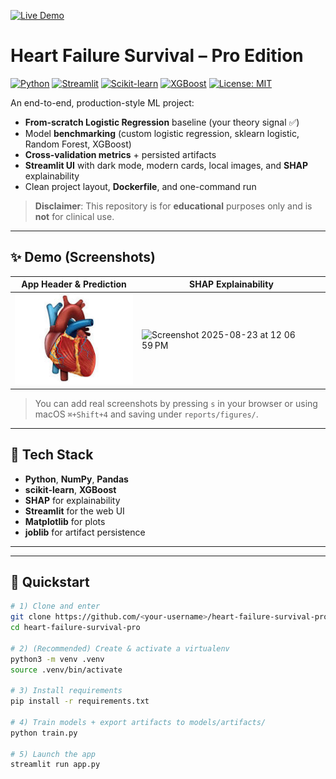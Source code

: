 
[![Live Demo](https://img.shields.io/badge/Streamlit-Live_App-brightgreen)](https://heart-failure-survival-pro-ewdnqvxcsymzzzuvvjtbjl.streamlit.app/)


# Heart Failure Survival – Pro Edition

[![Python](https://img.shields.io/badge/Python-3.10%2B-blue.svg)](https://www.python.org/)
[![Streamlit](https://img.shields.io/badge/Streamlit-App-red.svg)](https://streamlit.io)
[![Scikit-learn](https://img.shields.io/badge/scikit--learn-ML-orange.svg)](https://scikit-learn.org/stable/)
[![XGBoost](https://img.shields.io/badge/XGBoost-Boosted%20Trees-brightgreen.svg)](https://xgboost.readthedocs.io/)
[![License: MIT](https://img.shields.io/badge/License-MIT-yellow.svg)](LICENSE)

An end-to-end, production-style ML project:

- **From-scratch Logistic Regression** baseline (your theory signal ✅)
- Model **benchmarking** (custom logistic regression, sklearn logistic, Random Forest, XGBoost)
- **Cross-validation metrics** + persisted artifacts
- **Streamlit UI** with dark mode, modern cards, local images, and **SHAP** explainability
- Clean project layout, **Dockerfile**, and one-command run

> **Disclaimer**: This repository is for **educational** purposes only and is **not** for clinical use.

---

## ✨ Demo (Screenshots)

| App Header & Prediction | SHAP Explainability |
|--|--|
| ![header](assets/heart.jpg) | <img width="1470" height="956" alt="Screenshot 2025-08-23 at 12 06 59 PM" src="https://github.com/user-attachments/assets/5d3cc42e-db02-4f8f-9aef-ece15124e703" />|


> You can add real screenshots by pressing `s` in your browser or using macOS `⌘+Shift+4` and saving under `reports/figures/`.

---

## 🧰 Tech Stack

- **Python**, **NumPy**, **Pandas**
- **scikit-learn**, **XGBoost**
- **SHAP** for explainability
- **Streamlit** for the web UI
- **Matplotlib** for plots
- **joblib** for artifact persistence

---


---

## 🚀 Quickstart

```bash
# 1) Clone and enter
git clone https://github.com/<your-username>/heart-failure-survival-pro.git
cd heart-failure-survival-pro

# 2) (Recommended) Create & activate a virtualenv
python3 -m venv .venv
source .venv/bin/activate

# 3) Install requirements
pip install -r requirements.txt

# 4) Train models + export artifacts to models/artifacts/
python train.py

# 5) Launch the app
streamlit run app.py


